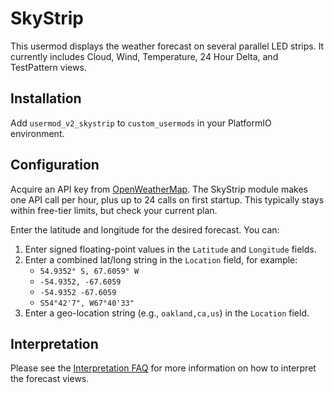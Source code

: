 # SkyStrip

This usermod displays the weather forecast on several parallel LED strips.
It currently includes Cloud, Wind, Temperature, 24 Hour Delta, and TestPattern views.

## Installation

Add `usermod_v2_skystrip` to `custom_usermods` in your PlatformIO environment.

## Configuration

Acquire an API key from
[OpenWeatherMap](https://openweathermap.org/api/one-call-3). The SkyStrip
module makes one API call per hour, plus up to 24 calls on first startup.
This typically stays within free-tier limits, but check your current plan.

Enter the latitude and longitude for the desired forecast. You can:
1. Enter signed floating-point values in the `Latitude` and `Longitude` fields.
2. Enter a combined lat/long string in the `Location` field, for example:
   - `54.9352° S, 67.6059° W`
   - `-54.9352, -67.6059`
   - `-54.9352 -67.6059`
   - `S54°42'7", W67°40'33"`
3. Enter a geo-location string (e.g., `oakland,ca,us`) in the `Location` field.

## Interpretation

Please see the [Interpretation FAQ](./FAQ.md) for more information on how to
interpret the forecast views.
